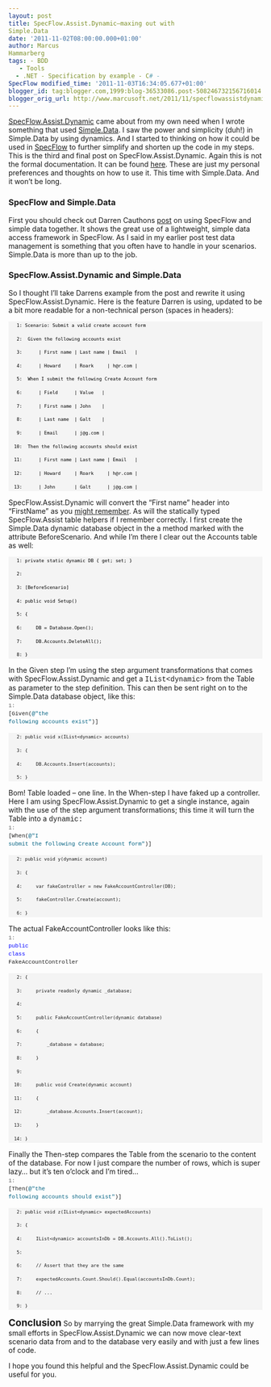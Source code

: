 ```yaml
---
layout: post
title: SpecFlow.Assist.Dynamic–maxing out with
Simple.Data
date: '2011-11-02T08:00:00.000+01:00'
author: Marcus
Hammarberg
tags: - BDD
   - Tools
  - .NET - Specification by example - C# -
SpecFlow modified_time: '2011-11-03T16:34:05.677+01:00'
blogger_id: tag:blogger.com,1999:blog-36533086.post-508246732156716014
blogger_orig_url: http://www.marcusoft.net/2011/11/specflowassistdynamicmaxing-out-with.html
---
```


<a href="https://github.com/marcusoftnet/SpecFlow.Assist.Dynamic"
target="_blank">SpecFlow.Assist.Dynamic</a> came about from my own need
when I wrote something that used
<a href="https://github.com/markrendle/Simple.Data"
target="_blank">Simple.Data</a>. I saw the power and simplicity (duh!)
in Simple.Data by using dynamics. And I started to thinking on how it
could be used in <a href="http://www.blogger.com/www.specflow.org"
target="_blank">SpecFlow</a> to further simplify and shorten up the code
in my steps.
This is the third and final post on SpecFlow.Assist.Dynamic. Again this
is not the formal documentation. It can be found
<a href="https://github.com/marcusoftnet/SpecFlow.Assist.Dynamic/wiki"
target="_blank">here</a>. These are just my personal preferences and
thoughts on how to use it. This time with Simple.Data. And it won’t be
long.


### SpecFlow and Simple.Data

First you should check out Darren Cauthons
<a href="http://darrencauthon.posterous.com/61641417"
target="_blank">post</a> on using SpecFlow and simple data together. It
shows the great use of a lightweight, simple data access framework in
SpecFlow.
As I said in my earlier post test data management is something that you
often have to handle in your scenarios. Simple.Data is more than up to
the job.

### SpecFlow.Assist.Dynamic and Simple.Data

So I thought I’ll take Darrens example from the post and rewrite it
using SpecFlow.Assist.Dynamic.
Here is the feature Darren is using, updated to be a bit more readable
for a non-technical person (spaces in headers):

<div id="codeSnippetWrapper">

<div id="codeSnippet"
style="background-color: #f4f4f4; border-bottom-style: none; border-left-style: none; border-right-style: none; border-top-style: none; color: black; direction: ltr; font-family: 'Courier New', courier, monospace; font-size: 8pt; line-height: 12pt; overflow: visible; padding-bottom: 0px; padding-left: 0px; padding-right: 0px; padding-top: 0px; text-align: left; width: 100%;">

```
   1: Scenario: Submit a valid create account form
```

```
   2:  Given the following accounts exist
```

```
   3:      | First name | Last name | Email   |
```

```
   4:      | Howard     | Roark     | h@r.com |
```

```
   5:  When I submit the following Create Account form
```

```
   6:      | Field      | Value   |
```

```
   7:      | First name | John    |
```

```
   8:      | Last name  | Galt    |
```

```
   9:      | Email      | j@g.com |
```

```
  10:  Then the following accounts should exist
```

```
  11:      | First name | Last name | Email   |
```

```
  12:      | Howard     | Roark     | h@r.com |
```

```
  13:      | John       | Galt      | j@g.com |
```

</div>

</div>


SpecFlow.Assist.Dynamic will convert the “First name” header into
“FirstName” as you <a
href="https://github.com/marcusoftnet/SpecFlow.Assist.Dynamic/wiki/Conventions-used"
target="_blank">might remember</a>. As will the statically typed
SpecFlow.Assist table helpers if I remember correctly.
I first create the Simple.Data dynamic database object in the a method
marked with the attribute BeforeScenario. And while I’m there I clear
out the Accounts table as well:

<div id="codeSnippetWrapper">



<div id="codeSnippet"
style="background-color: #f4f4f4; border-bottom-style: none; border-left-style: none; border-right-style: none; border-top-style: none; color: black; direction: ltr; font-family: 'Courier New', courier, monospace; font-size: 8pt; line-height: 12pt; overflow: visible; padding-bottom: 0px; padding-left: 0px; padding-right: 0px; padding-top: 0px; text-align: left; width: 100%;">

```
   1: private static dynamic DB { get; set; }
```

```
   2: 
```

```
   3: [BeforeScenario]
```

```
   4: public void Setup()
```

```
   5: {
```

```
   6:     DB = Database.Open();
```

```
   7:     DB.Accounts.DeleteAll();
```

```
   8: }
```

</div>

</div>


In the Given step I’m using the step argument transformations that comes
with SpecFlow.Assist.Dynamic and get a <span
style="font-family: 'Courier New';">IList\<dynamic\></span> from the
Table as parameter to the step definition. This can then be sent right
on to the Simple.Data database object, like this:
<span id="lnum1"
style="background-color: white; color: #606060; font-family: 'Courier New', courier, monospace; font-size: 11px; line-height: 16px; text-align: left; white-space: pre;">
1:</span><span class="Apple-style-span"
style="background-color: white; font-family: 'Courier New', courier, monospace; font-size: 11px; line-height: 16px; white-space: pre;">
\[Given(</span><span
style="background-color: white; color: #006080; font-family: 'Courier New', courier, monospace; font-size: 11px; line-height: 16px; text-align: left; white-space: pre;">@"the
following accounts exist"</span><span class="Apple-style-span"
style="background-color: white; font-family: 'Courier New', courier, monospace; font-size: 11px; line-height: 16px; text-align: left; white-space: pre;">)\]</span>

<div id="codeSnippetWrapper">

<div id="codeSnippet"
style="background-color: #f4f4f4; border-bottom-style: none; border-left-style: none; border-right-style: none; border-top-style: none; direction: ltr; font-family: 'Courier New', courier, monospace; font-size: 8pt; line-height: 12pt; overflow-x: visible; overflow-y: visible; padding-bottom: 0px; padding-left: 0px; padding-right: 0px; padding-top: 0px; text-align: left; width: 100%;">

```
   2: public void x(IList<dynamic> accounts)
```

```
   3: {
```

```
   4:     DB.Accounts.Insert(accounts);
```

```
   5: }
```

</div>

</div>


Bom! Table loaded – one line.
In the When-step I have faked up a controller. Here I am using
SpecFlow.Assist.Dynamic to get a single instance, again with the use of
the step argument transformations; this time it will turn the Table into
a <span style="font-family: 'Courier New';">dynamic:</span>
<span id="lnum1"
style="background-color: white; color: #606060; font-family: 'Courier New', courier, monospace; font-size: 11px; line-height: 16px; text-align: left; white-space: pre;">
1:</span><span class="Apple-style-span"
style="background-color: white; font-family: 'Courier New', courier, monospace; font-size: 11px; line-height: 16px; white-space: pre;">
\[When(</span><span
style="background-color: white; color: #006080; font-family: 'Courier New', courier, monospace; font-size: 11px; line-height: 16px; text-align: left; white-space: pre;">@"I
submit the following Create Account form"</span><span
class="Apple-style-span"
style="background-color: white; font-family: 'Courier New', courier, monospace; font-size: 11px; line-height: 16px; text-align: left; white-space: pre;">)\]</span>

<div id="codeSnippetWrapper">

<div id="codeSnippet"
style="background-color: #f4f4f4; border-bottom-style: none; border-left-style: none; border-right-style: none; border-top-style: none; direction: ltr; font-family: 'Courier New', courier, monospace; font-size: 8pt; line-height: 12pt; overflow-x: visible; overflow-y: visible; padding-bottom: 0px; padding-left: 0px; padding-right: 0px; padding-top: 0px; text-align: left; width: 100%;">

```
   2: public void y(dynamic account)
```

```
   3: {
```

```
   4:     var fakeController = new FakeAccountController(DB);
```

```
   5:     fakeController.Create(account);
```

```
   6: }
```

</div>

</div>


The actual FakeAccountController looks like this:
<span id="lnum1"
style="background-color: white; color: #606060; font-family: 'Courier New', courier, monospace; font-size: 11px; line-height: 16px; text-align: left; white-space: pre;">
1:</span><span class="Apple-style-span"
style="background-color: white; font-family: 'Courier New', courier, monospace; font-size: 11px; line-height: 16px; white-space: pre;">
</span><span
style="background-color: white; color: blue; font-family: 'Courier New', courier, monospace; font-size: 11px; line-height: 16px; text-align: left; white-space: pre;">public</span><span
class="Apple-style-span"
style="background-color: white; font-family: 'Courier New', courier, monospace; font-size: 11px; line-height: 16px; text-align: left; white-space: pre;">
</span><span
style="background-color: white; color: blue; font-family: 'Courier New', courier, monospace; font-size: 11px; line-height: 16px; text-align: left; white-space: pre;">class</span><span
class="Apple-style-span"
style="background-color: white; font-family: 'Courier New', courier, monospace; font-size: 11px; line-height: 16px; text-align: left; white-space: pre;">
FakeAccountController</span>

<div id="codeSnippetWrapper">

<div id="codeSnippet"
style="background-color: #f4f4f4; border-bottom-style: none; border-left-style: none; border-right-style: none; border-top-style: none; direction: ltr; font-family: 'Courier New', courier, monospace; font-size: 8pt; line-height: 12pt; overflow-x: visible; overflow-y: visible; padding-bottom: 0px; padding-left: 0px; padding-right: 0px; padding-top: 0px; text-align: left; width: 100%;">

```
   2: {
```

```
   3:     private readonly dynamic _database;
```

```
   4: 
```

```
   5:     public FakeAccountController(dynamic database)
```

```
   6:     {
```

```
   7:         _database = database;
```

```
   8:     }
```

```
   9: 
```

```
  10:     public void Create(dynamic account)
```

```
  11:     {
```

```
  12:         _database.Accounts.Insert(account);
```

```
  13:     }
```

```
  14: }
```

</div>

</div>


Finally the Then-step compares the Table from the scenario to the
content of the database. For now I just compare the number of rows,
which is super lazy… but it’s ten o’clock and I’m tired…
<span id="lnum1"
style="background-color: white; color: #606060; font-family: 'Courier New', courier, monospace; font-size: 11px; line-height: 16px; text-align: left; white-space: pre;">
1:</span><span class="Apple-style-span"
style="background-color: white; font-family: 'Courier New', courier, monospace; font-size: 11px; line-height: 16px; white-space: pre;">
\[Then(</span><span
style="background-color: white; color: #006080; font-family: 'Courier New', courier, monospace; font-size: 11px; line-height: 16px; text-align: left; white-space: pre;">@"the
following accounts should exist"</span><span class="Apple-style-span"
style="background-color: white; font-family: 'Courier New', courier, monospace; font-size: 11px; line-height: 16px; text-align: left; white-space: pre;">)\]</span>

<div id="codeSnippetWrapper">

<div id="codeSnippet"
style="background-color: #f4f4f4; border-bottom-style: none; border-left-style: none; border-right-style: none; border-top-style: none; direction: ltr; font-family: 'Courier New', courier, monospace; font-size: 8pt; line-height: 12pt; overflow-x: visible; overflow-y: visible; padding-bottom: 0px; padding-left: 0px; padding-right: 0px; padding-top: 0px; text-align: left; width: 100%;">

```
   2: public void z(IList<dynamic> expectedAccounts)
```

```
   3: {
```

```
   4:     IList<dynamic> accountsInDb = DB.Accounts.All().ToList();
```

```
   5:
```

```
   6:     // Assert that they are the same
```

```
   7:     expectedAccounts.Count.Should().Equal(accountsInDb.Count);
```

```
   8:     // ...
```

```
   9: }
```

</div>

</div>

<span class="Apple-style-span"
style="font-size: 19px; font-weight: bold;">Conclusion</span>
So by marrying the great Simple.Data framework with my small efforts in
SpecFlow.Assist.Dynamic we can now move clear-text scenario data from
and to the database very easily and with just a few lines of code.

I hope you found this helpful and the SpecFlow.Assist.Dynamic could be
useful for you.
